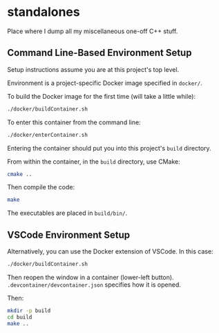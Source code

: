 # standalones

Place where I dump all my miscellaneous one-off C++ stuff.

## Command Line-Based Environment Setup

Setup instructions assume you are at this project's top level.

Environment is a project-specific Docker image specified in `docker/`.

To build the Docker image for the first time (will take a little while):
```bash
./docker/buildContainer.sh
```

To enter this container from the command line:
```bash
./docker/enterContainer.sh
```

Entering the container should put you into this project's `build` directory.

From within the container, in the `build` directory, use CMake:
```bash
cmake ..
```

Then compile the code:
```bash
make
```

The executables are placed in `build/bin/`.


## VSCode Environment Setup
Alternatively, you can use the Docker extension of VSCode. In this case:
```bash
./docker/buildContainer.sh
```

Then reopen the window in a container (lower-left button). `.devcontainer/devcontainer.json` specifies how it is opened.

Then:
```bash
mkdir -p build
cd build
make ..
```
